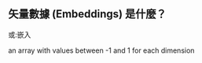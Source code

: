 ## 矢量數據 (Embeddings) 是什麼？

或:嵌入

an array with values between -1 and 1 for each dimension
<!-- https://primer.ai/developer/chinese-word-vectors/ -->